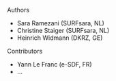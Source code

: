 Authors

* Sara  Ramezani (SURFsara, NL)
* Christine Staiger (SURFsara, NL)
* Heinrich Widmann (DKRZ, GE)

Contributors

* Yann Le Franc (e-SDF, FR)
* ...